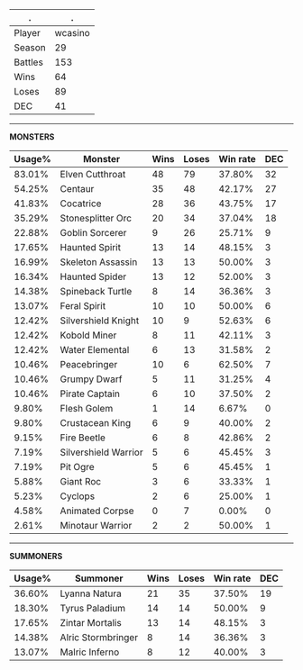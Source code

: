 .|.
|-|-
Player|wcasino
Season|29
Battles|153
Wins|64
Loses|89
DEC|41

---
**MONSTERS**

Usage%|Monster|Wins|Loses|Win rate|DEC|
-|-|-|-|-|-|
83.01%|Elven Cutthroat|48|79|37.80%|32|
54.25%|Centaur|35|48|42.17%|27|
41.83%|Cocatrice|28|36|43.75%|17|
35.29%|Stonesplitter Orc|20|34|37.04%|18|
22.88%|Goblin Sorcerer|9|26|25.71%|9|
17.65%|Haunted Spirit|13|14|48.15%|3|
16.99%|Skeleton Assassin|13|13|50.00%|3|
16.34%|Haunted Spider|13|12|52.00%|3|
14.38%|Spineback Turtle|8|14|36.36%|3|
13.07%|Feral Spirit|10|10|50.00%|6|
12.42%|Silvershield Knight|10|9|52.63%|6|
12.42%|Kobold Miner|8|11|42.11%|3|
12.42%|Water Elemental|6|13|31.58%|2|
10.46%|Peacebringer|10|6|62.50%|7|
10.46%|Grumpy Dwarf|5|11|31.25%|4|
10.46%|Pirate Captain|6|10|37.50%|2|
9.80%|Flesh Golem|1|14|6.67%|0|
9.80%|Crustacean King|6|9|40.00%|2|
9.15%|Fire Beetle|6|8|42.86%|2|
7.19%|Silvershield Warrior|5|6|45.45%|3|
7.19%|Pit Ogre|5|6|45.45%|1|
5.88%|Giant Roc|3|6|33.33%|1|
5.23%|Cyclops|2|6|25.00%|1|
4.58%|Animated Corpse|0|7|0.00%|0|
2.61%|Minotaur Warrior|2|2|50.00%|1|

---
**SUMMONERS**

Usage%|Summoner|Wins|Loses|Win rate|DEC|
-|-|-|-|-|-|
36.60%|Lyanna Natura|21|35|37.50%|19|
18.30%|Tyrus Paladium|14|14|50.00%|9|
17.65%|Zintar Mortalis|13|14|48.15%|3|
14.38%|Alric Stormbringer|8|14|36.36%|3|
13.07%|Malric Inferno|8|12|40.00%|3|
